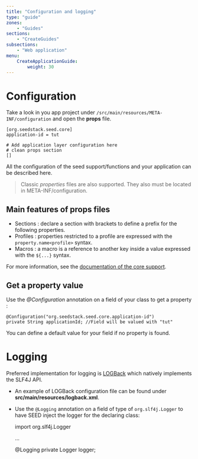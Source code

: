 ```yaml
---
title: "Configuration and logging"
type: "guide"
zones:
    - "Guides"
sections:
    - "CreateGuides"
subsections:
    - "Web application"
menu:
    CreateApplicationGuide:
        weight: 30
---
```


# Configuration

Take a look in you app project under `/src/main/resources/META-INF/configuration` and open the **props** file.

	[org.seedstack.seed.core]
	application-id = tut

	# Add application layer configuration here
	# clean props section
	[]

All the configuration of the seed support/functions and your application can be described here.

> Classic *properties* files are also supported. They also must be located in META-INF/configuration.

## Main features of props files

- Sections : declare a section with brackets to define a prefix for the following properties.
- Profiles : properties restricted to a profile are expressed with the `property.name<profile>` syntax. 
- Macros : a macro is a reference to another key inside a value expressed with the `${...}` syntax.

For more information, see the [documentation of the core support](/docs/seed/manual/core/configuration).

## Get a property value

Use the *@Configuration* annotation on a field of your class to get a property :

	@Configuration("org.seedstack.seed.core.application-id")
	private String applicationId; //Field will be valued with "tut"

You can define a default value for your field if no property is found.

# Logging

Preferred implementation for logging is [LOGBack](http://logback.qos.ch/ "LOGBack") which natively implements the 
SLF4J API. 

- An example of LOGBack configuration file can be found under **src/main/resources/logback.xml**.
- Use the `@Logging` annotation on a field of type of `org.slf4j.Logger` to have SEED inject the logger for the 
declaring class:


	import org.slf4j.Logger

	...
	
	@Logging
	private Logger logger;
